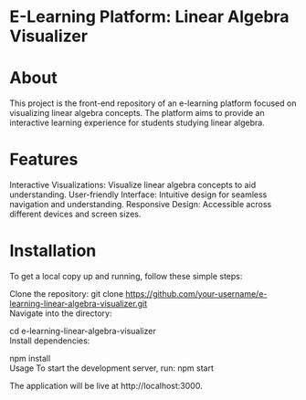 # E-Learning Platform: Linear Algebra Visualizer


<h1>About</h1>
This project is the front-end repository of an e-learning platform focused on visualizing linear algebra concepts. The platform aims to provide an interactive learning experience for students studying linear algebra.

<h1>Features</h1>
Interactive Visualizations: Visualize linear algebra concepts to aid understanding.
User-friendly Interface: Intuitive design for seamless navigation and understanding.
Responsive Design: Accessible across different devices and screen sizes.

<h1>Installation</h1>
To get a local copy up and running, follow these simple steps:

Clone the repository:
git clone https://github.com/your-username/e-learning-linear-algebra-visualizer.git
<br>
Navigate into the directory:

cd e-learning-linear-algebra-visualizer
<br>
Install dependencies:

npm install
<br>
Usage
To start the development server, run:
npm start

The application will be live at http://localhost:3000.
